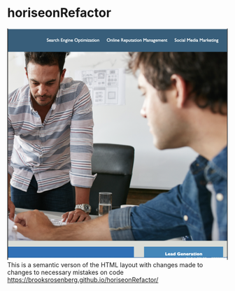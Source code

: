 # horiseonRefactor
![Horiseon Homepage](/assets/images/horiseonRefactor.png)
This is a semantic verson of the HTML layout with changes made to changes to necessary mistakes on code
https://brooksrosenberg.github.io/horiseonRefactor/

